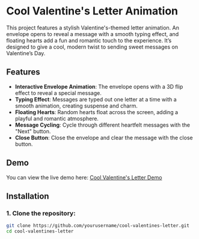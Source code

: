 # Cool Valentine's Letter Animation

This project features a stylish Valentine's-themed letter animation. An envelope opens to reveal a message with a smooth typing effect, and floating hearts add a fun and romantic touch to the experience. It’s designed to give a cool, modern twist to sending sweet messages on Valentine’s Day.

## Features

- **Interactive Envelope Animation**: The envelope opens with a 3D flip effect to reveal a special message.
- **Typing Effect**: Messages are typed out one letter at a time with a smooth animation, creating suspense and charm.
- **Floating Hearts**: Random hearts float across the screen, adding a playful and romantic atmosphere.
- **Message Cycling**: Cycle through different heartfelt messages with the "Next" button.
- **Close Button**: Close the envelope and clear the message with the close button.

## Demo

You can view the live demo here: [Cool Valentine's Letter Demo](https://lbza5.github.io/Cool-Valentine-s-Letter/)

## Installation

### 1. Clone the repository:

```bash
git clone https://github.com/yourusername/cool-valentines-letter.git
cd cool-valentines-letter
